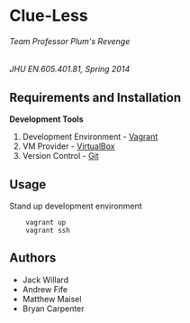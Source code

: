 # Clue-Less
###### Team Professor Plum's Revenge
_JHU EN.605.401.81, Spring 2014_

## Requirements and Installation

**Development Tools**

1. Development Environment - [Vagrant](http://www.vagrantup.com/)
2. VM Provider - [VirtualBox](https://www.virtualbox.org/)
3. Version Control - [Git](http://gitscm.com/)

## Usage
Stand up development environment
```
    vagrant up
    vagrant ssh
```

## Authors
+ Jack Willard
+ Andrew Fife
+ Matthew Maisel
+ Bryan Carpenter
